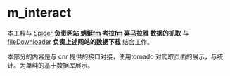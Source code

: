 # m_interact 

本工程与 [Spider](https://github.com/wxyBUPT/sxs_spider) **负责网站 [蜻蜓fm](http://www.qingting.fm/)  [考拉fm](http://www.kaolafm.com) [喜马拉雅](http://www.ximalaya.com) 数据的抓取** 与 [fileDownloader](https://github.com/wxyBUPT/fileDownloader) **负责上述网站的数据下载** 结合工作。

本部分的内容是与 cnr 提供的接口对接，使用tornado 对爬取页面的展示，与统计。为单纯的基于数据库展示。
